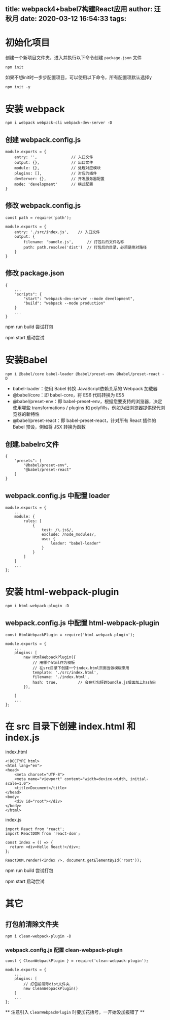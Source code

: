 title: webpack4+babel7构建React应用
author: 汪秋月
date: 2020-03-12 16:54:33
tags:
---
# 初始化项目
创建一个新项目文件夹，进入并执行以下命令创建 `package.json` 文件
```
npm init
```

如果不想init时一步步配置项目，可以使用以下命令，所有配置项默认选择y
```
npm init -y
```

# 安装 webpack
```
npm i webpack webpack-cli webpack-dev-server -D
```

## 创建 webpack.config.js

```
module.exports = {
    entry: '',               // 入口文件
    output: {},              // 出口文件
    module: {},              // 处理对应模块
    plugins: [],             // 对应的插件
    devServer: {},           // 开发服务器配置
    mode: 'development'      // 模式配置
}
```

## 修改 webpack.config.js

```
const path = require('path');

module.exports = {
    entry: './src/index.js',    // 入口文件
    output: {
        filename: 'bundle.js',      // 打包后的文件名称
        path: path.resolve('dist')  // 打包后的目录，必须是绝对路径
    }
}
```

## 修改 package.json

```
{
	...
	"scripts": {
    	"start": "webpack-dev-server --mode development",
    	"build": "webpack --mode production"
  	}
    ...
}
```
npm run build 尝试打包

npm start 启动尝试


# 安装Babel

```
npm i @babel/core babel-loader @babel/preset-env @babel/preset-react -D
```
- babel-loader：使用 Babel 转换 JavaScript依赖关系的 Webpack 加载器
- @babel/core：即 babel-core，将 ES6 代码转换为 ES5
- @babel/preset-env：即 babel-preset-env，根据您要支持的浏览器，决定使用哪些 transformations / plugins 和 polyfills，例如为旧浏览器提供现代浏览器的新特性
- @babel/preset-react：即 babel-preset-react，针对所有 React 插件的 Babel 预设，例如将 JSX 转换为函数


## 创建.babelrc文件
```
{
    "presets": [
        "@babel/preset-env",
        "@babel/preset-react"
    ]
}
```

## webpack.config.js 中配置 loader

```
module.exports = {
	...
  	module: {
    	rules: [
            {
                test: /\.js$/,
                exclude: /node_modules/,
                use: {
                    loader: "babel-loader"
                }
            }
        ]
 	}
  	...
};
```
# 安装 html-webpack-plugin 

```
npm i html-webpack-plugin -D
```

## webpack.config.js 中配置 html-webpack-plugin

```
const HtmlWebpackPlugin = require('html-webpack-plugin');

module.exports = {
	...
  	plugins: [                 
        new HtmlWebpackPlugin({
            // 用哪个html作为模板
            // 在src目录下创建一个index.html页面当做模板来用
            template: './src/index.html',
            filename: './index.html',
            hash: true,         // 会在打包好的bundle.js后面加上hash串
        }),

    ]
  	...
};
```


# 在 src 目录下创建 index.html 和 index.js

index.html
```
<!DOCTYPE html>
<html lang="en">
<head>
    <meta charset="UTF-8">
    <meta name="viewport" content="width=device-width, initial-scale=1.0">
    <title>Document</title>
</head>
<body>
    <div id="root"></div>
</body>
</html>
```

index.js
```
import React from 'react';
import ReactDOM from 'react-dom';

const Index = () => {
  return <div>Hello React!</div>;
};

ReactDOM.render(<Index />, document.getElementById('root'));

```
npm run build 尝试打包

npm start 启动尝试


# 其它


## 打包前清除文件夹
```
npm i clean-webpack-plugin -D
```

### webpack.config.js 配置 clean-webpack-plugin


```
const { CleanWebpackPlugin } = require('clean-webpack-plugin');

module.exports = {
	...
  	plugins: [                 
        // 打包前清除dist文件夹
        new CleanWebpackPlugin()
    ]
  	...
};
```

** 注意引入 `CleanWebpackPlugin` 时要加花括号，一开始没加报错了 **
    